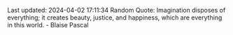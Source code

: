 Last updated: 2024-04-02 17:11:34
Random Quote: Imagination disposes of everything; it creates beauty, justice, and happiness, which are everything in this world. - Blaise Pascal